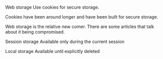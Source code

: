 Web storage
Use cookies for secure storage.

Cookies have been around longer and have been built for secure storage.

Web storage is the relative new comer. There are some articles that talk about it being compromised.

Session storage
Available only during the current session

Local storage
Available until explicitly deleted
